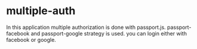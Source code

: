# multiple-auth
In this application multiple authorization is done with passport.js. passport-facebook and passport-google strategy is used. you can login either with facebook or google.

